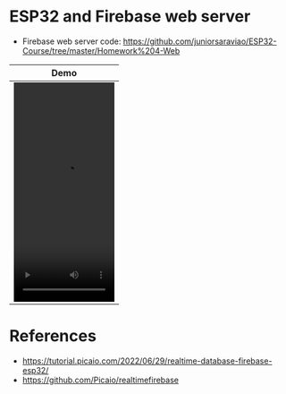 # ESP32 and Firebase web server

- Firebase web server code: https://github.com/juniorsaraviao/ESP32-Course/tree/master/Homework%204-Web

| Demo |
| ------------- |
| <video src="https://user-images.githubusercontent.com/43689290/223321070-7b57c093-b20d-4c4a-ae8b-1e7f32113c9a.mov" width=180 height=392> |

# References
- https://tutorial.picaio.com/2022/06/29/realtime-database-firebase-esp32/
- https://github.com/Picaio/realtimefirebase
